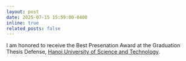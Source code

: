 ```yaml
---
layout: post
date: 2025-07-15 15:59:00-0400
inline: true
related_posts: false
---
```


I am honored to receive the Best Presenation Award at the Graduation Thesis Defense, [Hanoi University of Science and Technology](https://hust.edu.vn/en/).